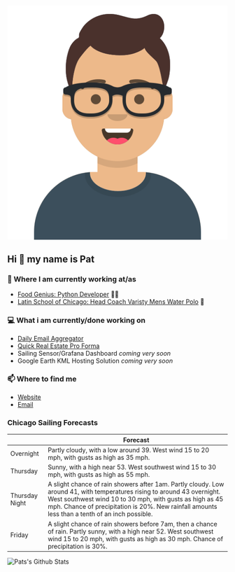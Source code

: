 [![Social banner for p-j-falconer](https://raw.githubusercontent.com/P-J-FALCONER/P-J-FALCONER/master/assets/avataaars.svg)](https://patfalconer.com/)
## Hi :wave: my name is Pat

### 💼 Where I am currently working at/as
- [Food Genius: Python Developer](https://getfoodgenius.com/) 🍔🐍
- [Latin School of Chicago: Head Coach Varisty Mens Water Polo](https://www.latinschool.org/) 🤽


### 💻 What i am currently/done working on
 - [Daily Email Aggregator](https://github.com/P-J-FALCONER/dott_daily_mail)
 - [Quick Real Estate Pro Forma](https://github.com/P-J-FALCONER/henry)
 - Sailing Sensor/Grafana Dashboard *coming very soon*
 - Google Earth KML Hosting Solution *coming very soon*

### 📫 Where to find me
 - [Website](https://patfalconer.com/)
 - [Email](mailto:patrick.j.falconer@gmail.com)


### Chicago Sailing Forecasts
|   | Forecast  |
|---|---|
| Overnight | Partly cloudy, with a low around 39. West wind 15 to 20 mph, with gusts as high as 35 mph. |
| Thursday | Sunny, with a high near 53. West southwest wind 15 to 30 mph, with gusts as high as 55 mph. |
| Thursday Night | A slight chance of rain showers after 1am. Partly cloudy. Low around 41, with temperatures rising to around 43 overnight. West southwest wind 10 to 30 mph, with gusts as high as 45 mph. Chance of precipitation is 20%. New rainfall amounts less than a tenth of an inch possible. |
| Friday | A slight chance of rain showers before 7am, then a chance of rain. Partly sunny, with a high near 52. West southwest wind 15 to 20 mph, with gusts as high as 30 mph. Chance of precipitation is 30%. |

![Pats's Github Stats](https://github-readme-stats.vercel.app/api?username=p-j-falconer&show_icons=true&theme=radical)
